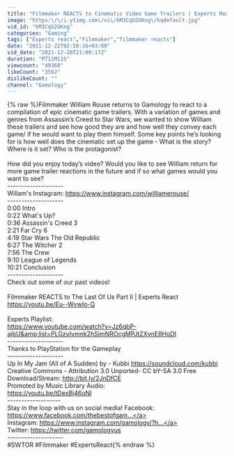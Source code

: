 ```yaml
---
title: "Filmmaker REACTS to Cinematic Video Game Trailers | Experts React"
image: "https:\/\/i.ytimg.com\/vi\/kM3CqU2GKng\/hqdefault.jpg"
vid_id: "kM3CqU2GKng"
categories: "Gaming"
tags: ["Experts react","Filmmaker","filmmaker reacts"]
date: "2021-12-22T02:50:16+03:00"
vid_date: "2021-12-20T21:00:17Z"
duration: "PT11M11S"
viewcount: "49360"
likeCount: "3562"
dislikeCount: ""
channel: "Gamology"
---
```

{% raw %}Filmmaker William Rouse returns to Gamology to react to a compilation of epic cinematic game trailers. With a variation of games and genres from Assassin’s Creed to Star Wars, we wanted to show William these trailers and see how good they are and how well they convey each game/ if he would want to play them himself. Some key points he’s looking for is how well does the cinematic set up the game - What is the story? Where is it set? Who is the protagonist?<br /><br />How did you enjoy today’s video? Would you like to see William return for more game trailer reactions in the future and if so what games would you want to see?﻿<br />--------------------        <br />Willam's Instagram:  <a rel="nofollow" target="blank" href="https://www.instagram.com/williamerouse/">https://www.instagram.com/williamerouse/</a><br />--------------------<br />0:00 Intro<br />0:22 What's Up?<br />0:36 Assassin's Creed 3<br />2:21 Far Cry 6<br />4:19 Star Wars The Old Republic<br />6:27 The Witcher 2<br />7:56 The Crew<br />9:10 League of Legends<br />10:21 Conclusion<br />-------------------- <br />Check out some of our past videos! <br /><br />Filmmaker REACTS to The Last Of Us Part II | Experts React<br /><a rel="nofollow" target="blank" href="https://youtu.be/Eu--WvwIo-Q">https://youtu.be/Eu--WvwIo-Q</a><br /><br />Experts Playlist: <br /><a rel="nofollow" target="blank" href="https://www.youtube.com/watch?v=Jz6qbP-ajbU&amp;list=PLGzvIvmnk2hSimNROcgMPJtZXynE8HoDI">https://www.youtube.com/watch?v=Jz6qbP-ajbU&amp;list=PLGzvIvmnk2hSimNROcgMPJtZXynE8HoDI</a><br />--------------------<br />Thanks to PlayStation for the Gameplay <br />--------------------<br />Up In My Jam (All of A Sudden) by - Kubbi <a rel="nofollow" target="blank" href="https://soundcloud.com/kubbi">https://soundcloud.com/kubbi</a> Creative Commons - Attribution 3.0 Unported- CC bY-SA 3.0 Free Download/Stream: <a rel="nofollow" target="blank" href="http://bit.ly/2JnDfCE">http://bit.ly/2JnDfCE</a>      <br />Promoted by Music Library Audio:<br /><a rel="nofollow" target="blank" href="https://youtu.be/tDexBj46oNI">https://youtu.be/tDexBj46oNI</a>       <br />------------------- <br />Stay in the loop with us on social media! Facebook: <a rel="nofollow" target="blank" href="https://www.facebook.com/thebestofgam...">https://www.facebook.com/thebestofgam...</a>       <br />Instagram: <a rel="nofollow" target="blank" href="https://www.instagram.com/gamology/?h...">https://www.instagram.com/gamology/?h...</a>       <br />Twitter: <a rel="nofollow" target="blank" href="https://twitter.com/gamologyus">https://twitter.com/gamologyus</a>       <br />-------------------- <br />#SWTOR #Filmmaker #ExpertsReact{% endraw %}
